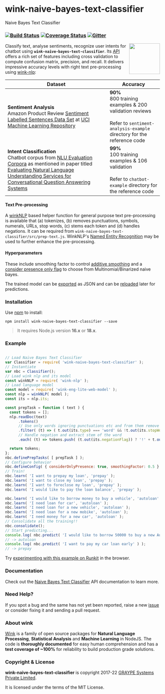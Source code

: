 
# wink-naive-bayes-text-classifier

Naive Bayes Text Classifier

### [![Build Status](https://app.travis-ci.com/winkjs/wink-naive-bayes-text-classifier.svg?branch=master)](https://app.travis-ci.com/winkjs/wink-naive-bayes-text-classifier) [![Coverage Status](https://coveralls.io/repos/github/winkjs/wink-naive-bayes-text-classifier/badge.svg?branch=master)](https://coveralls.io/github/winkjs/wink-naive-bayes-text-classifier?branch=master) [![Gitter](https://img.shields.io/gitter/room/nwjs/nw.js.svg)](https://gitter.im/winkjs/Lobby)

<img align="right" src="https://decisively.github.io/wink-logos/logo-title.png" width="100px" >

Classify text, analyse sentiments, recognize user intents for chatbot using **`wink-naive-bayes-text-classifier`**. Its [API](http://winkjs.org/wink-naive-bayes-text-classifier/NaiveBayesTextClassifier.html) offers a rich set of features including cross validation to compute confusion matrix, precision, and recall. It delivers impressive accuracy levels with right text pre-processing using [wink-nlp](https://www.npmjs.com/package/wink-nlp):

| Dataset | Accuracy |
| --- | --- |
| **Sentiment Analysis**<br/>Amazon Product Review [Sentiment Labelled Sentences Data Set](https://archive.ics.uci.edu/ml/machine-learning-databases/00331/) at [UCI Machine Learning Repository](https://archive.ics.uci.edu/ml/index.php) | **90%** <br/> 800 training examples & 200 validation reviews<br/><br/>Refer to `sentiment-analysis-example` directory for the reference code |
| **Intent Classification**<br/>Chatbot corpus from [NLU Evaluation Corpora](https://github.com/sebischair/NLU-Evaluation-Corpora) as mentioned in paper titled [Evaluating Natural Language Understanding Services for Conversational Question Answering Systems](https://aclanthology.org/W17-5522.pdf) | **99%** <br/>100 training examples & 106 validation<br/><br/>Refer to `chatbot-example` directory for the reference code |

#### Text Pre-processing
A [winkNLP](https://github.com/winkjs/wink-nlp) based helper function for general purpose text pre-processing is available that (a) tokenizes, (b) removes punctuations, symbols, numerals, URLs, stop words, (c) stems each token and (d) handles negations. It can be required from `wink-naive-bayes-text-classifier/src/prep-text.js`. WinkNLP's [Named Entity Recognition](https://winkjs.org/wink-nlp/getting-started.html) may be used to further enhance the pre-processing.

#### Hyperparameters
These include smoothing factor to control [additive smoothing](https://winkjs.org/wink-naive-bayes-text-classifier/NaiveBayesTextClassifier.html#defineConfig) and a [consider presence only flag](https://winkjs.org/wink-naive-bayes-text-classifier/NaiveBayesTextClassifier.html#defineConfig) to choose from Multinomial/Binarized naive bayes.

The trained model can be [exported](https://winkjs.org/wink-naive-bayes-text-classifier/NaiveBayesTextClassifier.html#exportJSON) as JSON and can be [reloaded](https://winkjs.org/wink-naive-bayes-text-classifier/NaiveBayesTextClassifier.html#importJSON) later for predictions.


### Installation
Use [npm](https://www.npmjs.com/package/wink-naive-bayes-text-classifier) to install:
```
npm install wink-naive-bayes-text-classifier --save
```

> It requires Node.js version **16.x** or **18.x**.

### Example
```javascript

// Load Naive Bayes Text Classifier
var Classifier = require( 'wink-naive-bayes-text-classifier' );
// Instantiate
var nbc = Classifier();
// Load wink nlp and its model
const winkNLP = require( 'wink-nlp' );
// Load language model
const model = require( 'wink-eng-lite-web-model' );
const nlp = winkNLP( model );
const its = nlp.its;

const prepTask = function ( text ) {
  const tokens = [];
  nlp.readDoc(text)
      .tokens()
      // Use only words ignoring punctuations etc and from them remove stop words
      .filter( (t) => ( t.out(its.type) === 'word' && !t.out(its.stopWordFlag) ) )
      // Handle negation and extract stem of the word
      .each( (t) => tokens.push( (t.out(its.negationFlag)) ? '!' + t.out(its.stem) : t.out(its.stem) ) );

  return tokens;
};
nbc.definePrepTasks( [ prepTask ] );
// Configure behavior
nbc.defineConfig( { considerOnlyPresence: true, smoothingFactor: 0.5 } );
// Train!
nbc.learn( 'I want to prepay my loan', 'prepay' );
nbc.learn( 'I want to close my loan', 'prepay' );
nbc.learn( 'I want to foreclose my loan', 'prepay' );
nbc.learn( 'I would like to pay the loan balance', 'prepay' );

nbc.learn( 'I would like to borrow money to buy a vehicle', 'autoloan' );
nbc.learn( 'I need loan for car', 'autoloan' );
nbc.learn( 'I need loan for a new vehicle', 'autoloan' );
nbc.learn( 'I need loan for a new mobike', 'autoloan' );
nbc.learn( 'I need money for a new car', 'autoloan' );
// Consolidate all the training!!
nbc.consolidate();
// Start predicting...
console.log( nbc.predict( 'I would like to borrow 50000 to buy a new Audi R8 in New York' ) );
// -> autoloan
console.log( nbc.predict( 'I want to pay my car loan early' ) );
// -> prepay
```

Try [experimenting with this example on Runkit](https://npm.runkit.com/wink-naive-bayes-text-classifier) in the browser.

### Documentation
Check out the [Naive Bayes Text Classifier](http://winkjs.org/wink-naive-bayes-text-classifier/) API documentation to learn more.

### Need Help?
If you spot a bug and the same has not yet been reported, raise a new [issue](https://github.com/winkjs/wink-naive-bayes-text-classifier/issues) or consider fixing it and sending a pull request.

### About wink
[Wink](http://winkjs.org/) is a family of open source packages for **Natural Language Processing**, **Statistical Analysis** and **Machine Learning** in NodeJS. The code is **thoroughly documented** for easy human comprehension and has a **test coverage of ~100%** for reliability to build production grade solutions.


### Copyright & License
**wink-naive-bayes-text-classifier** is copyright 2017-22 [GRAYPE Systems Private Limited](http://graype.in/).

It is licensed under the terms of the MIT License.
